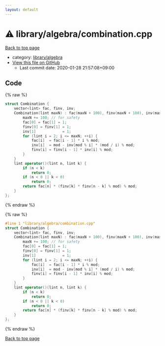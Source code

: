 ```yaml
---
layout: default
---
```


<!-- mathjax config similar to math.stackexchange -->
<script type="text/javascript" async
  src="https://cdnjs.cloudflare.com/ajax/libs/mathjax/2.7.5/MathJax.js?config=TeX-MML-AM_CHTML">
</script>
<script type="text/x-mathjax-config">
  MathJax.Hub.Config({
    TeX: { equationNumbers: { autoNumber: "AMS" }},
    tex2jax: {
      inlineMath: [ ['$','$'] ],
      processEscapes: true
    },
    "HTML-CSS": { matchFontHeight: false },
    displayAlign: "left",
    displayIndent: "2em"
  });
</script>

<script type="text/javascript" src="https://cdnjs.cloudflare.com/ajax/libs/jquery/3.4.1/jquery.min.js"></script>
<script src="https://cdn.jsdelivr.net/npm/jquery-balloon-js@1.1.2/jquery.balloon.min.js" integrity="sha256-ZEYs9VrgAeNuPvs15E39OsyOJaIkXEEt10fzxJ20+2I=" crossorigin="anonymous"></script>
<script type="text/javascript" src="../../../assets/js/copy-button.js"></script>
<link rel="stylesheet" href="../../../assets/css/copy-button.css" />


# :warning: library/algebra/combination.cpp

<a href="../../../index.html">Back to top page</a>

* category: <a href="../../../index.html#26c2ef729e4bca24cf34dda14fedd106">library/algebra</a>
* <a href="{{ site.github.repository_url }}/blob/master/library/algebra/combination.cpp">View this file on GitHub</a>
    - Last commit date: 2020-01-28 21:57:08+09:00




## Code

<a id="unbundled"></a>
{% raw %}
```cpp
struct Combination {
    vector<lint> fac, finv, inv;
    Combination(lint maxN) : fac(maxN + 100), finv(maxN + 100), inv(maxN + 100) {
        maxN += 100; // for safety
        fac[0] = fac[1] = 1;
        finv[0] = finv[1] = 1;
        inv[1]            = 1;
        for (lint i = 2; i <= maxN; ++i) {
            fac[i]  = fac[i - 1] * i % mod;
            inv[i]  = mod - inv[mod % i] * (mod / i) % mod;
            finv[i] = finv[i - 1] * inv[i] % mod;
        }
    }
    lint operator()(lint n, lint k) {
        if (n < k)
            return 0;
        if (n < 0 || k < 0)
            return 0;
        return fac[n] * (finv[k] * finv[n - k] % mod) % mod;
    }
};
```
{% endraw %}

<a id="bundled"></a>
{% raw %}
```cpp
#line 1 "library/algebra/combination.cpp"
struct Combination {
    vector<lint> fac, finv, inv;
    Combination(lint maxN) : fac(maxN + 100), finv(maxN + 100), inv(maxN + 100) {
        maxN += 100; // for safety
        fac[0] = fac[1] = 1;
        finv[0] = finv[1] = 1;
        inv[1]            = 1;
        for (lint i = 2; i <= maxN; ++i) {
            fac[i]  = fac[i - 1] * i % mod;
            inv[i]  = mod - inv[mod % i] * (mod / i) % mod;
            finv[i] = finv[i - 1] * inv[i] % mod;
        }
    }
    lint operator()(lint n, lint k) {
        if (n < k)
            return 0;
        if (n < 0 || k < 0)
            return 0;
        return fac[n] * (finv[k] * finv[n - k] % mod) % mod;
    }
};

```
{% endraw %}

<a href="../../../index.html">Back to top page</a>

